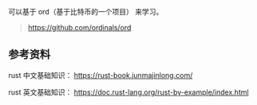 可以基于 ord（基于比特币的一个项目） 来学习。

> https://github.com/ordinals/ord

## 参考资料

rust 中文基础知识： https://rust-book.junmajinlong.com/

rust 英文基础知识： https://doc.rust-lang.org/rust-by-example/index.html


